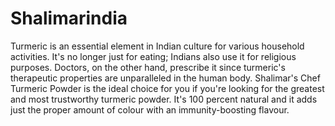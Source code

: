 # Shalimarindia
Turmeric is an essential element in Indian culture for various household activities. It's no longer just for eating; Indians also use it for religious purposes. Doctors, on the other hand, prescribe it since turmeric's therapeutic properties are unparalleled in the human body.  Shalimar's Chef Turmeric Powder is the ideal choice for you if you're looking for the greatest and most trustworthy turmeric powder. It's 100 percent natural and it adds just the proper amount of colour with an immunity-boosting flavour.
